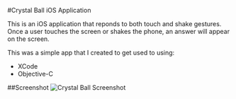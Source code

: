 #Crystal Ball iOS Application

This is an iOS application that reponds to both touch and shake gestures. Once a user touches the screen or shakes the phone, an answer will appear on the screen. 

This was a simple app that I created to get used to using: 
- XCode
- Objective-C

##Screenshot
![Crystal Ball Screenshot](http://imgur.com/E44EJBL)
